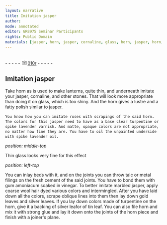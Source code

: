 ```yaml
---
layout: narrative
title: Imitation jasper
author:
mode: annotated
editor: GR8975 Seminar Participants
rights: Public Domain
materials: [jasper, horn, jasper, cornaline, glass, horn, jasper, horn, jasper, turpentine, spike, lavender, oil, spike, lavender, oil, glass, talc, metal, cement, gum, amoniacum, vinegar, jasper, wool, gold, silver, turpentine, horn, silver, tin, horn, glue, horn]
---
```


 <br/>- - - - - <a href="http://gallica.bnf.fr/ark:/12148/btv1b10500001g/f25.image"><img src="../assets/photo-icon.png" alt="folio image: " style="display:inline-block; margin-bottom:-3px;"/>010r</a> - - - - - <br/> 
## Imitation jasper

 
   Take horn as is used to make lanterns, quite thin, and underneath imitate your jasper, cornaline, and other stones. That will look more appropriate than doing it on glass, which is too shiny. And the horn gives a lustre and a fatty polish similar to jasper. 
 
    You know how you can imitate roses with scrapings of the said horn. The colors for this jasper need to have as a base clear turpentine or spike lavender varnish. And matte, opaque colors are not appropriate, no matter how fine they are. You have to oil the unpainted underside with spike lavender oil. 
 
*position: middle-top*

  Thin glass looks very fine for this effect 
 
*position: left-top*

  You can inlay beds with it, and on the joints you can throw talc or metal filings on the fresh cement of the said joints. You have to bond them with gum amoniacum soaked in vinegar. To better imitate marbled jasper, apply coarse wool hair dyed various colors and intermingled. After you have laid down all the colors, scrape oblique lines into them then lay down gold leaves and silver leaves. If you lay down colors made of turpentine on the horn, give it a backing of silver leafor of tin leaf. You can also file horn and mix it with strong glue and lay it down onto the joints of the horn piece and finish with a joiner's plane. 
 